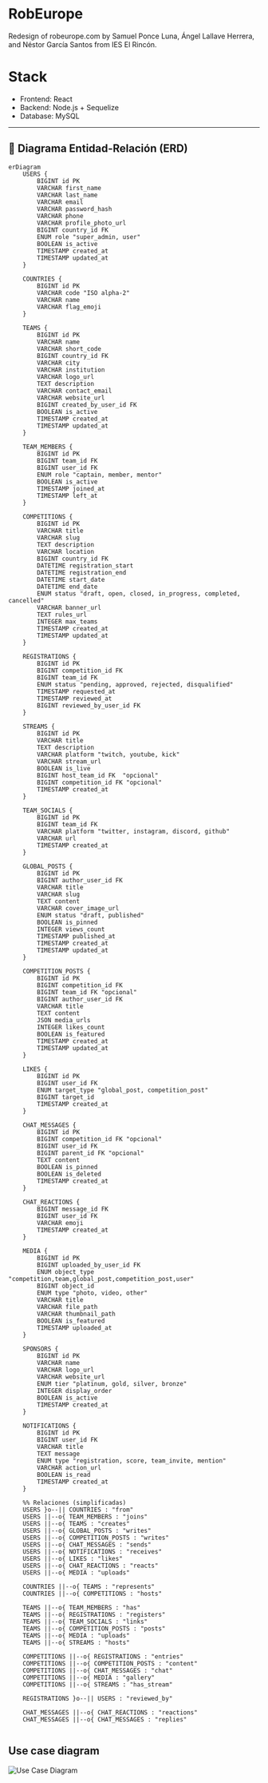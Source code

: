 
# RobEurope
Redesign of robeurope.com by Samuel Ponce Luna, Ángel Lallave Herrera, and Néstor García Santos from IES El Rincón.

# Stack
- Frontend: React  
- Backend: Node.js + Sequelize  
- Database: MySQL  


---

## 📘 Diagrama Entidad-Relación (ERD)

```mermaid
erDiagram
    USERS {
        BIGINT id PK
        VARCHAR first_name
        VARCHAR last_name
        VARCHAR email
        VARCHAR password_hash
        VARCHAR phone
        VARCHAR profile_photo_url
        BIGINT country_id FK
        ENUM role "super_admin, user"
        BOOLEAN is_active
        TIMESTAMP created_at
        TIMESTAMP updated_at
    }

    COUNTRIES {
        BIGINT id PK
        VARCHAR code "ISO alpha-2"
        VARCHAR name
        VARCHAR flag_emoji
    }

    TEAMS {
        BIGINT id PK
        VARCHAR name
        VARCHAR short_code 
        BIGINT country_id FK
        VARCHAR city
        VARCHAR institution
        VARCHAR logo_url
        TEXT description
        VARCHAR contact_email
        VARCHAR website_url
        BIGINT created_by_user_id FK
        BOOLEAN is_active
        TIMESTAMP created_at
        TIMESTAMP updated_at
    }

    TEAM_MEMBERS {
        BIGINT id PK
        BIGINT team_id FK
        BIGINT user_id FK
        ENUM role "captain, member, mentor"
        BOOLEAN is_active
        TIMESTAMP joined_at
        TIMESTAMP left_at
    }

    COMPETITIONS {
        BIGINT id PK
        VARCHAR title
        VARCHAR slug
        TEXT description
        VARCHAR location
        BIGINT country_id FK
        DATETIME registration_start
        DATETIME registration_end
        DATETIME start_date
        DATETIME end_date
        ENUM status "draft, open, closed, in_progress, completed, cancelled"
        VARCHAR banner_url
        TEXT rules_url
        INTEGER max_teams
        TIMESTAMP created_at
        TIMESTAMP updated_at
    }

    REGISTRATIONS {
        BIGINT id PK
        BIGINT competition_id FK
        BIGINT team_id FK
        ENUM status "pending, approved, rejected, disqualified"
        TIMESTAMP requested_at
        TIMESTAMP reviewed_at
        BIGINT reviewed_by_user_id FK
    }

    STREAMS {
        BIGINT id PK
        VARCHAR title
        TEXT description
        VARCHAR platform "twitch, youtube, kick"
        VARCHAR stream_url
        BOOLEAN is_live
        BIGINT host_team_id FK  "opcional"
        BIGINT competition_id FK "opcional"
        TIMESTAMP created_at
    }

    TEAM_SOCIALS {
        BIGINT id PK
        BIGINT team_id FK
        VARCHAR platform "twitter, instagram, discord, github"
        VARCHAR url
        TIMESTAMP created_at
    }

    GLOBAL_POSTS {
        BIGINT id PK
        BIGINT author_user_id FK
        VARCHAR title
        VARCHAR slug
        TEXT content
        VARCHAR cover_image_url
        ENUM status "draft, published"
        BOOLEAN is_pinned
        INTEGER views_count
        TIMESTAMP published_at
        TIMESTAMP created_at
        TIMESTAMP updated_at
    }

    COMPETITION_POSTS {
        BIGINT id PK
        BIGINT competition_id FK
        BIGINT team_id FK "opcional"
        BIGINT author_user_id FK
        VARCHAR title
        TEXT content
        JSON media_urls
        INTEGER likes_count
        BOOLEAN is_featured
        TIMESTAMP created_at
        TIMESTAMP updated_at
    }

    LIKES {
        BIGINT id PK
        BIGINT user_id FK
        ENUM target_type "global_post, competition_post"
        BIGINT target_id
        TIMESTAMP created_at
    }

    CHAT_MESSAGES {
        BIGINT id PK
        BIGINT competition_id FK "opcional"
        BIGINT user_id FK
        BIGINT parent_id FK "opcional"
        TEXT content
        BOOLEAN is_pinned
        BOOLEAN is_deleted
        TIMESTAMP created_at
    }

    CHAT_REACTIONS {
        BIGINT message_id FK
        BIGINT user_id FK
        VARCHAR emoji
        TIMESTAMP created_at
    }

    MEDIA {
        BIGINT id PK
        BIGINT uploaded_by_user_id FK
        ENUM object_type "competition,team,global_post,competition_post,user"
        BIGINT object_id
        ENUM type "photo, video, other"
        VARCHAR title
        VARCHAR file_path
        VARCHAR thumbnail_path
        BOOLEAN is_featured
        TIMESTAMP uploaded_at
    }

    SPONSORS {
        BIGINT id PK
        VARCHAR name
        VARCHAR logo_url
        VARCHAR website_url
        ENUM tier "platinum, gold, silver, bronze"
        INTEGER display_order
        BOOLEAN is_active
        TIMESTAMP created_at
    }

    NOTIFICATIONS {
        BIGINT id PK
        BIGINT user_id FK
        VARCHAR title
        TEXT message
        ENUM type "registration, score, team_invite, mention"
        VARCHAR action_url
        BOOLEAN is_read
        TIMESTAMP created_at
    }

    %% Relaciones (simplificadas)
    USERS }o--|| COUNTRIES : "from"
    USERS ||--o{ TEAM_MEMBERS : "joins"
    USERS ||--o{ TEAMS : "creates"
    USERS ||--o{ GLOBAL_POSTS : "writes"
    USERS ||--o{ COMPETITION_POSTS : "writes"
    USERS ||--o{ CHAT_MESSAGES : "sends"
    USERS ||--o{ NOTIFICATIONS : "receives"
    USERS ||--o{ LIKES : "likes"
    USERS ||--o{ CHAT_REACTIONS : "reacts"
    USERS ||--o{ MEDIA : "uploads"

    COUNTRIES ||--o{ TEAMS : "represents"
    COUNTRIES ||--o{ COMPETITIONS : "hosts"

    TEAMS ||--o{ TEAM_MEMBERS : "has"
    TEAMS ||--o{ REGISTRATIONS : "registers"
    TEAMS ||--o{ TEAM_SOCIALS : "links"
    TEAMS ||--o{ COMPETITION_POSTS : "posts"
    TEAMS ||--o{ MEDIA : "uploads"
    TEAMS ||--o{ STREAMS : "hosts"

    COMPETITIONS ||--o{ REGISTRATIONS : "entries"
    COMPETITIONS ||--o{ COMPETITION_POSTS : "content"
    COMPETITIONS ||--o{ CHAT_MESSAGES : "chat"
    COMPETITIONS ||--o{ MEDIA : "gallery"
    COMPETITIONS ||--o{ STREAMS : "has_stream"

    REGISTRATIONS }o--|| USERS : "reviewed_by"

    CHAT_MESSAGES ||--o{ CHAT_REACTIONS : "reactions"
    CHAT_MESSAGES ||--o{ CHAT_MESSAGES : "replies"


```
## Use case diagram
![Use Case Diagram](https://www.plantuml.com/plantuml/png/VLV1ajis3BthApYRWxtJfisbCptq4DT9qypiTZoxsVROWINOHbSY7P9AchJzc7n0JhdrwXyhI0fhIbnrFRCZFJo004W2q7FdmVg-Qwk5UlhqgLeRlQDzRw6cqnUj6bGldQVM167bxaaVmKAdeFR6tleFBIfuZyvqc0bxXsjmgFwg5F_z2FNztffUDslJ6gj-Ev37936sGPlG9zyz2x-8hwmrxyVmFvbvYxK7lMzbWHapnS9FVle-_4QsjF5YfgJptyjdvHBhP-77PeQKlJbzzlsG8K-U_Nf1i6Vh4DB7cJ0kFDmvfgXD2nvsnWv2qntHKqr6enDxBt17cXxolmgfHXVDnxIhNycH1-rnUB-uSprOCke6z-IyXSPSA72y8bgXhE58_lGfxUZRdew9mh07qWFh6hKt3ogt_H6jMZKTwS1DJ-BapsXHrmGJ3rbwfrNfZs9nhy-UgzferPq-ESLhTEICgywo7_xc1OBpoPgu_lNWd_gGN56ERNWwIdgdQrR1H3GcOMP8CfK1UNJZJLljRNzaU-nhoD7fIoExNPsFuWMxtqDB7uUBipdzkssfXelXTFKEQt21XtQyxMchrh-p8E0bEsrNpXkGahgo_lIvPlUSUjMQBRGZyoobA2mLRxr5w7BoW9JK3NXhQjAS4JiodmHyB_Aql4BdvIIlUzGUN94IsJBhKCmb2EsO-3fS2s1lqGMRGhuoUz8PKvOrchaTgGtQ7RN2JczbNByOJpkgeTYLA9WFI_Qd26jj4MJtn5p0UFl6n3jDrg622JV1K_9g2xenkh0iE5kVIyLhlJFiS3lH38HvfMl2RckDozc2pUdSO8DEtPgQv0IAPiBcapcv6ZCdfGYUyMa4cpxUFniwcaTDZL7Bf7GfMXip7xXSYK8fmODQ_BSubulUXGGFvIbqc4c5By_7j-S5XPeVxSWfoyBgQCsMbM-mFi17i5Brnjl4u2JJhxL72tLSOjYV8iSlzJk2s0iS_84AjLeVm8lTy3pT4pQO8W3H4dQGJUWlcBUuHlMgTnuMQdb5z_YGtF0ofj_sMmfrhJxGE-FKyXeRWWT-b4Pe4cZS0N9UvfXK3INMShUbVOpo5vh3x1b_Oq97Q8sJ-vzhhjfs_c3D56dH3QToikgrQT3cHrduB0ZOp4epfJh8a-J_Z_xZxWsoy_Z33k2VyNZdim2CUoWJcP_r_-Mghf45nzGdpUMv_pCvxuSbBlsl5EKzhXHAJoj5qhmAYVIXYK1wJhLuRDPPXk6eWH3xMUshopHi17LfGeBaZKQmh5i8b3S5mQQbNs2vgl8kbr40kMtoFhbD75WvCUQ1ITWSrZ1S9IFIJKfGcaOXagum4N122piRKnZFAdAra0dnKKTPl79zHvrnwcsFOHxj4ltO8pEFqZ5GAstOLupD4cFiLR8yzeCjPaFopAf9ndfvESzHgTKJJEgFeAFQKg31ep5NQeDWawi_WULUowtcinX7_jYve1sc-_YvP6b_yChiqeYkr1MeWtmDB7TjQ4bnfBvacQEzZbDLp3YswSEH1QHtQEaXzmUeqIfl6iEorepOoeKSKr3BsTzKg1iLFAggv_pOT-r_)


